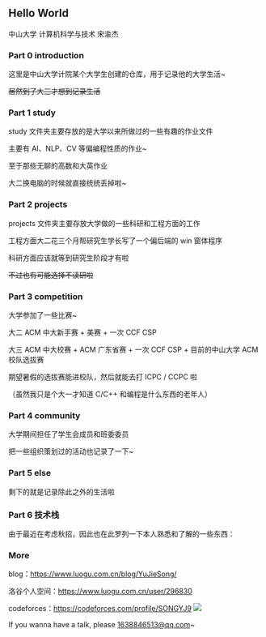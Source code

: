## Hello World

中山大学 计算机科学与技术 宋渝杰

### Part 0 introduction

这里是中山大学计院某个大学生创建的仓库，用于记录他的大学生活~

~~居然到了大三才想到记录生活~~

### Part 1 study

study 文件夹主要存放的是大学以来所做过的一些有趣的作业文件

主要有 AI、NLP、CV 等偏编程性质的作业~

至于那些无聊的高数和大英作业

大二换电脑的时候就直接统统丢掉啦~

### Part 2 projects

projects 文件夹主要存放大学做的一些科研和工程方面的工作

工程方面大二花三个月帮研究生学长写了一个偏后端的 win 窗体程序

科研方面应该就等到研究生阶段才有啦

~~不过也有可能选择不读研啦~~

### Part 3 competition

大学参加了一些比赛~

大二 ACM 中大新手赛 + 美赛 + 一次 CCF CSP

大三 ACM 中大校赛 + ACM 广东省赛 + 一次 CCF CSP + 目前的中山大学 ACM 校队选拔赛

期望暑假的选拔赛能进校队，然后就能去打 ICPC / CCPC 啦

（虽然我只是个大一才知道 C/C++ 和编程是什么东西的老年人）

### Part 4 community

大学期间担任了学生会成员和班委委员

把一些组织策划过的活动也记录了一下~

### Part 5 else

剩下的就是记录除此之外的生活啦

### Part 6 技术栈

由于最近在考虑秋招，因此也在此罗列一下本人熟悉和了解的一些东西：



### More

blog：https://www.luogu.com.cn/blog/YuJieSong/

洛谷个人空间：https://www.luogu.com.cn/user/296830

codeforces：https://codeforces.com/profile/SONGYJ9  [![](https://cfrating.ihcr.top/?user=SONGYJ9)](https://codeforces.ml/profile/SONGYJ9)

If you wanna have a talk, please [1638846513@qq.com](https://mail.qq.com/)~
